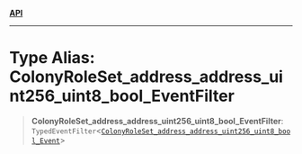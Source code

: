 [**API**](../../../README.md)

***

# Type Alias: ColonyRoleSet\_address\_address\_uint256\_uint8\_bool\_EventFilter

> **ColonyRoleSet\_address\_address\_uint256\_uint8\_bool\_EventFilter**: `TypedEventFilter`\<[`ColonyRoleSet_address_address_uint256_uint8_bool_Event`](ColonyRoleSet_address_address_uint256_uint8_bool_Event.md)\>
